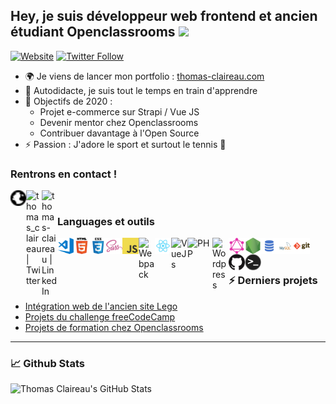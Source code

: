 ## Hey, je suis développeur web frontend et ancien étudiant Openclassrooms <a href="http://thomas-claireau.com/" target="_blank"><img src="https://media.giphy.com/media/hvRJCLFzcasrR4ia7z/giphy.gif" width="25px"></a>

[![Website](https://img.shields.io/website?label=thomas-claireau.com&style=for-the-badge&url=https%3A%2F%2Fthomas-claireau.com)](https://thomas-claireau.com)
[![Twitter Follow](https://img.shields.io/twitter/follow/thomas_claireau?color=1DA1F2&logo=twitter&style=for-the-badge)](https://twitter.com/intent/follow?original_referer=https%3A%2F%2Fgithub.com%2Fthomas_claireau&screen_name=thomas_claireau)

-   🌍 Je viens de lancer mon portfolio : [thomas-claireau.com](https://thomas-claireau.com)
-   🌱 Autodidacte, je suis tout le temps en train d'apprendre
-   🥅 Objectifs de 2020 :
    -   Projet e-commerce sur Strapi / Vue JS
    -   Devenir mentor chez Openclassrooms
    -   Contribuer davantage à l'Open Source
-   ⚡ Passion : J'adore le sport et surtout le tennis 🎾

### Rentrons en contact !

[<img align="left" alt="thomas-claireau.com" width="25px" src="https://raw.githubusercontent.com/iconic/open-iconic/master/svg/globe.svg" />](https://thomas-claireau.com)
[<img align="left" alt="thomas_claireau | Twitter" width="25px" src="https://cdn.jsdelivr.net/npm/simple-icons@v3/icons/twitter.svg" />](https://twitter.com/thomas_claireau)
[<img align="left" alt="thomas-claireau | LinkedIn" width="25px" src="https://cdn.jsdelivr.net/npm/simple-icons@v3/icons/linkedin.svg" />](https://www.linkedin.com/in/thomas-claireau/)

<br />

### Languages et outils

<img align="left" alt="Visual Studio Code" width="26px" src="https://raw.githubusercontent.com/github/explore/80688e429a7d4ef2fca1e82350fe8e3517d3494d/topics/visual-studio-code/visual-studio-code.png" />

<img align="left" alt="HTML5" width="26px" src="https://raw.githubusercontent.com/github/explore/80688e429a7d4ef2fca1e82350fe8e3517d3494d/topics/html/html.png" />

<img align="left" alt="CSS3" width="26px" src="https://raw.githubusercontent.com/github/explore/80688e429a7d4ef2fca1e82350fe8e3517d3494d/topics/css/css.png" />

<img align="left" alt="Sass" width="26px" src="https://raw.githubusercontent.com/github/explore/80688e429a7d4ef2fca1e82350fe8e3517d3494d/topics/sass/sass.png" />

<img align="left" alt="JavaScript" width="26px" src="https://raw.githubusercontent.com/github/explore/80688e429a7d4ef2fca1e82350fe8e3517d3494d/topics/javascript/javascript.png" />

<img align="left" alt="Webpack" width="26px" src="https://camo.githubusercontent.com/d18f4a7a64244f703efcb322bf298dcb4ca38856/68747470733a2f2f7765627061636b2e6a732e6f72672f6173736574732f69636f6e2d7371756172652d6269672e737667" />

<img align="left" alt="React" width="26px" src="https://raw.githubusercontent.com/github/explore/80688e429a7d4ef2fca1e82350fe8e3517d3494d/topics/react/react.png" />

<img align="left" alt="VueJs" width="26px" src="https://camo.githubusercontent.com/728ce9f78c3139e76fa69925ad7cc502e32795d2/68747470733a2f2f7675656a732e6f72672f696d616765732f6c6f676f2e706e67" />

<img align="left" alt="PHP" width="40px" src="https://camo.githubusercontent.com/f7ca3c85e85a1a5b05ef1583af3921e6f4aea77e/68747470733a2f2f7777772e7068702e6e65742f696d616765732f6c6f676f732f6e65772d7068702d6c6f676f2e737667" />

<img align="left" alt="Wordpress" width="26px" src="https://avatars2.githubusercontent.com/u/276006?s=200&v=4" />

<img align="left" alt="GraphQL" width="26px" src="https://raw.githubusercontent.com/github/explore/80688e429a7d4ef2fca1e82350fe8e3517d3494d/topics/graphql/graphql.png" />

<img align="left" alt="Node.js" width="26px" src="https://raw.githubusercontent.com/github/explore/80688e429a7d4ef2fca1e82350fe8e3517d3494d/topics/nodejs/nodejs.png" />

<img align="left" alt="SQL" width="26px" src="https://raw.githubusercontent.com/github/explore/80688e429a7d4ef2fca1e82350fe8e3517d3494d/topics/sql/sql.png" />

<img align="left" alt="MySQL" width="26px" src="https://raw.githubusercontent.com/github/explore/80688e429a7d4ef2fca1e82350fe8e3517d3494d/topics/mysql/mysql.png" />

<img align="left" alt="Git" width="26px" src="https://raw.githubusercontent.com/github/explore/80688e429a7d4ef2fca1e82350fe8e3517d3494d/topics/git/git.png" />

<img align="left" alt="GitHub" width="26px" src="https://raw.githubusercontent.com/github/explore/78df643247d429f6cc873026c0622819ad797942/topics/github/github.png" />

<img align="left" alt="Terminal" width="26px" src="https://raw.githubusercontent.com/github/explore/80688e429a7d4ef2fca1e82350fe8e3517d3494d/topics/terminal/terminal.png" />

<br />
<br />

### ⚡ Derniers projets

<!-- PROJECT:START -->
- [Intégration web de l'ancien site Lego](https://thomas-claireau.com/projets/lego-integration)
- [Projets du challenge freeCodeCamp](https://thomas-claireau.com/projets/projets-freecodecamp)
- [Projets de formation chez Openclassrooms](https://thomas-claireau.com/projets/projets-openclassrooms)
<!-- PROJECT:END -->

<!-- ### ⚡ Derniers articles -->

<!-- BLOG-POST-LIST:START -->
<!-- BLOG-POST-LIST:END -->

---

### 📈 Github Stats

<img align="left" alt="Thomas Claireau's GitHub Stats" src="https://github-readme-stats.vercel.app/api?username=thomas-claireau&show_icons=true&hide_border=true&hide=contribs&theme=radical" />

